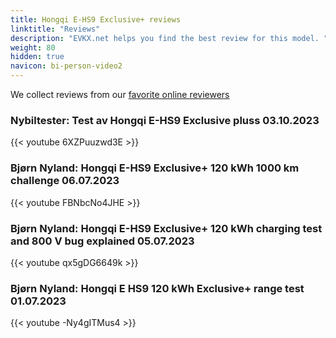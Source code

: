 ```yaml
---
title: Hongqi E-HS9 Exclusive+ reviews
linktitle: "Reviews"
description: "EVKX.net helps you find the best review for this model. "
weight: 80
hidden: true
navicon: bi-person-video2
---
```

We collect reviews from our [favorite online reviewers](/guides/evreviewers/)

### Nybiltester: Test av Hongqi E-HS9 Exclusive pluss 03.10.2023

{{< youtube 6XZPuuzwd3E >}}

### Bjørn Nyland: Hongqi E-HS9 Exclusive+ 120 kWh 1000 km challenge 06.07.2023

{{< youtube FBNbcNo4JHE >}}

### Bjørn Nyland: Hongqi E-HS9 Exclusive+ 120 kWh charging test and 800 V bug explained 05.07.2023

{{< youtube qx5gDG6649k >}}

### Bjørn Nyland: Hongqi E HS9 120 kWh Exclusive+ range test 01.07.2023

{{< youtube -Ny4gITMus4 >}}

